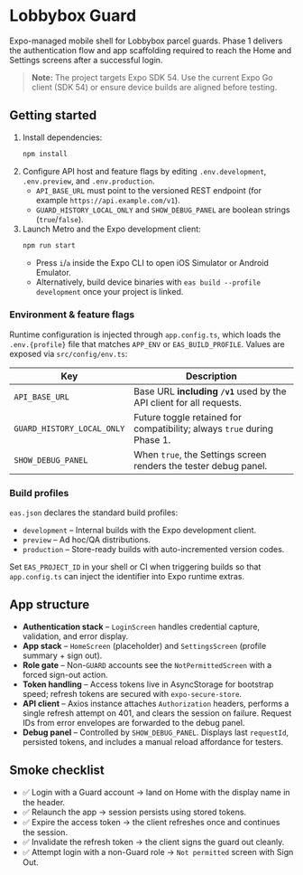 # Lobbybox Guard

Expo-managed mobile shell for Lobbybox parcel guards. Phase 1 delivers the authentication flow and app scaffolding required to reach the Home and Settings screens after a successful login.

> **Note:** The project targets Expo SDK 54. Use the current Expo Go client (SDK 54) or ensure device builds are aligned before testing.

## Getting started

1. Install dependencies:
   ```bash
   npm install
   ```
2. Configure API host and feature flags by editing `.env.development`, `.env.preview`, and `.env.production`.
   - `API_BASE_URL` must point to the versioned REST endpoint (for example `https://api.example.com/v1`).
   - `GUARD_HISTORY_LOCAL_ONLY` and `SHOW_DEBUG_PANEL` are boolean strings (`true`/`false`).
3. Launch Metro and the Expo development client:
   ```bash
   npm run start
   ```
   - Press `i`/`a` inside the Expo CLI to open iOS Simulator or Android Emulator.
   - Alternatively, build device binaries with `eas build --profile development` once your project is linked.

### Environment & feature flags

Runtime configuration is injected through `app.config.ts`, which loads the `.env.{profile}` file that matches `APP_ENV` or `EAS_BUILD_PROFILE`. Values are exposed via `src/config/env.ts`:

| Key | Description |
| --- | --- |
| `API_BASE_URL` | Base URL **including `/v1`** used by the API client for all requests. |
| `GUARD_HISTORY_LOCAL_ONLY` | Future toggle retained for compatibility; always `true` during Phase 1. |
| `SHOW_DEBUG_PANEL` | When `true`, the Settings screen renders the tester debug panel. |

### Build profiles

`eas.json` declares the standard build profiles:

- `development` – Internal builds with the Expo development client.
- `preview` – Ad hoc/QA distributions.
- `production` – Store-ready builds with auto-incremented version codes.

Set `EAS_PROJECT_ID` in your shell or CI when triggering builds so that `app.config.ts` can inject the identifier into Expo runtime extras.

## App structure

- **Authentication stack** – `LoginScreen` handles credential capture, validation, and error display.
- **App stack** – `HomeScreen` (placeholder) and `SettingsScreen` (profile summary + sign out).
- **Role gate** – Non-`GUARD` accounts see the `NotPermittedScreen` with a forced sign-out action.
- **Token handling** – Access tokens live in AsyncStorage for bootstrap speed; refresh tokens are secured with `expo-secure-store`.
- **API client** – Axios instance attaches `Authorization` headers, performs a single refresh attempt on 401, and clears the session on failure. Request IDs from error envelopes are forwarded to the debug panel.
- **Debug panel** – Controlled by `SHOW_DEBUG_PANEL`. Displays last `requestId`, persisted tokens, and includes a manual reload affordance for testers.

## Smoke checklist

- ✅ Login with a Guard account → land on Home with the display name in the header.
- ✅ Relaunch the app → session persists using stored tokens.
- ✅ Expire the access token → the client refreshes once and continues the session.
- ✅ Invalidate the refresh token → the client signs the guard out cleanly.
- ✅ Attempt login with a non-Guard role → `Not permitted` screen with Sign Out.
